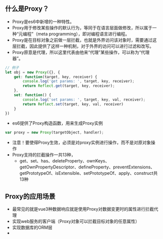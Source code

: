 ## 什么是Proxy？
+ Proxy是es6中新增的一种特性。
+ Proxy用于修改某些操作的默认行为，等同于在语言层面做修改，所以属于一种“元编程”（meta programming），即对编程语言进行编程。
+ Proxy是在目标对象之前做一层拦截，也就是外界访问该对象时，需要通过这层拦截，因此提供了这样一种机制，对于外界的访问可以进行过滤和改写。
+ Proxy原意是代理，所以这里代表由他来“代理”某些操作，可以称为“代理器”。
```js
// 例子
let obj = new Proxy({}, {
    get: function(target, key, receiver) {
        console.log('get params: ', target, key, receiver);
        return Reflect.get(target, key, receiver);
    },
    set: function() {
        console.log('set params: ', target, key, val, receiver);
        return Reflect.set(target, key, val, receiver)
    }
})
```
+ es6提供了Proxy构造函数，用来生成Proxy实例
```js
var proxy = new Proxy(targetObject, handler);
```

+ 注意！要使得Proxy生效，必须是对proxy实例进行操作，而不是对原对象操作
+ Proxy支持的拦截操作一共13种，
    - get、set、has、deleteProperty、ownKeys、getOwnPropertyDescriptor、defineProperty、preventExtensions、getPrototypeOf、isExtensible、setPrototypeOf、apply、construct共13种


## Proxy的应用场景
+ 最常见的就是vue3种数据响应就是使用Proxy对数据变更时的属性进行拦截代理
+ 实现web服务的客户端（Proxy对象可以拦截目标对象的任意属性）
+ 实现数据库的ORM层
+ 

